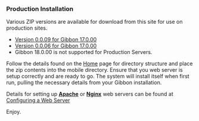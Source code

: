 ### Production Installation

Various ZIP versions are available for download from this site for use on production sites. 

* [Version 0.0.09 for Gibbon 17.0.00](/Download/Gibbon-Mobile.0.0.09.zip/)
* [Version 0.0.06 for Gibbon 17.0.00](/Download/Gibbon-Mobile.0.0.06.zip/)
* Gibbon 18.0.00 is not supported for Production Servers.

Follow the details found on the [Home](/Start/Installation/) page for directory structure and place the zip contents into the mobile directory.  Ensure that you web server is setup correctly and are ready to go.  The system will install itself when first run, pulling the necessary details from your Gibbon installation.

Details for setting up [__Apache__](/Install/Apache-2.4) or [__Nginx__](/Install/Nginx) web servers can be found at [Configuring a Web Server](https://symfony.com/doc/current/setup/web_server_configuration.html)

Enjoy.